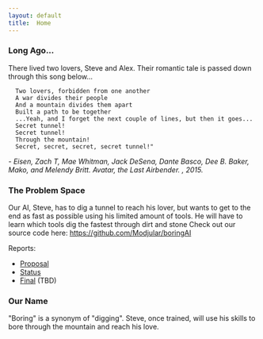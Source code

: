 ```yaml
---
layout: default
title:  Home
---
```


### Long Ago...
There lived two lovers, Steve and Alex. Their romantic tale is passed down through this song below...
```
  Two lovers, forbidden from one another
  A war divides their people
  And a mountain divides them apart   
  Built a path to be together
  ...Yeah, and I forget the next couple of lines, but then it goes...
  Secret tunnel!
  Secret tunnel!
  Through the mountain!   
  Secret, secret, secret, secret tunnel!"
```
*- Eisen, Zach T, Mae Whitman, Jack DeSena, Dante Basco, Dee B. Baker, Mako, and Melendy Britt. Avatar, the Last Airbender. , 2015.*

### The Problem Space
Our AI, Steve, has to dig a tunnel to reach his lover, but wants to get to the end as fast as possible using his limited amount of tools.
He will have to learn which tools dig the fastest through dirt and stone
Check out our source code here: https://github.com/Modjular/boringAI

Reports:

- [Proposal](proposal.html) 
- [Status](status.html) 
- [Final](final.html) (TBD)

### Our Name
"Boring" is a synonym of "digging". Steve, once trained, will use his skills to bore through the mountain and reach his love. 
